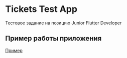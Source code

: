 # Tickets Test App

Тестовое задание на позицию Junior Flutter Developer

## Пример работы приложения

[Пример](https://github.com/evendelger/tickets_test_app/assets/89094428/9372143c-4740-4692-9d63-85a32e28d793)

